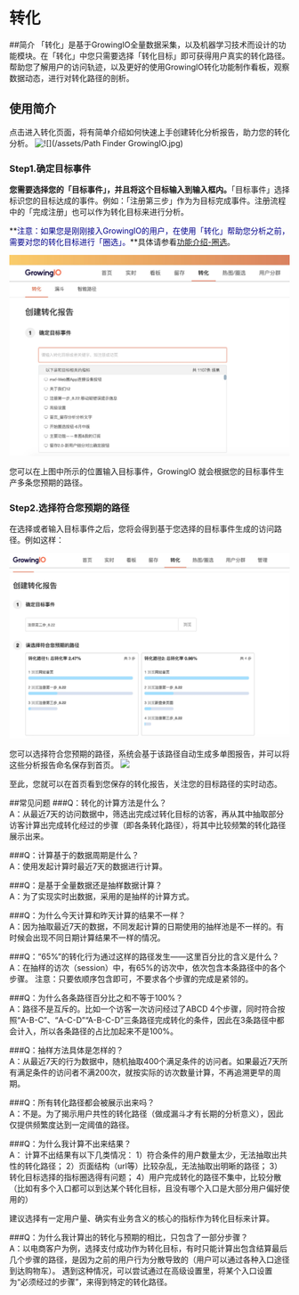 # 转化

##简介
「转化」是基于GrowingIO全量数据采集，以及机器学习技术而设计的功能模块。在「转化」中您只需要选择「转化目标」即可获得用户真实的转化路径。帮助您了解用户的访问轨迹，以及更好的使用GrowingIO转化功能制作看板，观察数据动态，进行对转化路径的剖析。


## 使用简介
点击进入转化页面，将有简单介绍如何快速上手创建转化分析报告，助力您的转化分析。
![
![![](/assets/Path Finder GrowingIO.jpg)
](/assets/WechatIMG9.jpeg) ](/assets/WechatIMG15.jpeg)     

### Step1.确定目标事件
**您需要选择您的「目标事件」，并且将这个目标输入到输入框内。**「目标事件」选择标识您的目标达成的事件。例如：「注册第三步」作为为目标完成事件。注册流程中的「完成注册」也可以作为转化目标来进行分析。

**<font color=darkblue>注意：如果您是刚刚接入GrowingIO的用户，在使用「转化」帮助您分析之前，需要对您的转化目标进行「圈选」。</font>**具体请参看[功能介绍-圈选](https://docs.growingio.com/Features/circle.html)。

![](/assets/WechatIMG11.jpeg)

      
您可以在上图中所示的位置输入目标事件，GrowingIO 就会根据您的目标事件生产多条您预期的路径。  

### Step2.选择符合您预期的路径
在选择或者输入目标事件之后，您将会得到基于您选择的目标事件生成的访问路径。例如这样：
   
![](/assets/WechatIMG12.jpeg)
     
您可以选择符合您预期的路径，系统会基于该路径自动生成多单图报告，并可以将这些分析报告命名保存到首页。
![
![](/assets/WechatIMG233.jpeg) ](/assets/WechatIMG17.jpeg)    

至此，您就可以在首页看到您保存的转化报告，关注您的目标路径的实时动态。


##常见问题
###Q：转化的计算方法是什么？  
A：从最近7天的访问数据中，筛选出完成过转化目标的访客，再从其中抽取部分访客计算出完成转化经过的步骤（即各条转化路径），将其中比较频繁的转化路径展示出来。

###Q：计算基于的数据周期是什么？  
A：使用发起计算时最近7天的数据进行计算。

###Q：是基于全量数据还是抽样数据计算？  
A：为了实现实时出数据，采用的是抽样的计算方式。

###Q：为什么今天计算和昨天计算的结果不一样？  
A：因为抽取最近7天的数据，不同发起计算的日期使用的抽样池是不一样的。有时候会出现不同日期计算结果不一样的情况。

###Q：“65%”的转化行为通过这样的路径发生——这里百分比的含义是什么？  
A：在抽样的访次（session）中，有65%的访次中，依次包含本条路径中的各个步骤。
注意：只要依顺序包含即可，不要求各个步骤的完成是紧邻的。

###Q：为什么各条路径百分比之和不等于100%？  
A：路径不是互斥的。比如一个访客一次访问经过了ABCD 4个步骤，同时符合按照“A-B-C”、“A-C-D”“A-B-C-D”三条路径完成转化的条件，因此在3条路径中都会计入，所以各条路径的占比加起来不是100%。

###Q：抽样方法具体是怎样的？  
A：从最近7天的行为数据中，随机抽取400个满足条件的访问者。如果最近7天所有满足条件的访问者不满200次，就按实际的访次数量计算，不再追溯更早的周期。

###Q：所有转化路径都会被展示出来吗？  
A：不是。为了揭示用户共性的转化路径（做成漏斗才有长期的分析意义），因此仅提供频繁度达到一定阈值的路径。

###Q：为什么我计算不出来结果？  
A：
计算不出结果有以下几类情况：
1）符合条件的用户数量太少，无法抽取出共性的转化路径；
2）页面结构（url等）比较杂乱，无法抽取出明晰的路径；
3）转化目标选择的指标圈选得有问题；
4）用户完成转化的路径不集中，比较分散（比如有多个入口都可以到达某个转化目标，且没有哪个入口是大部分用户偏好使用的）

建议选择有一定用户量、确实有业务含义的核心的指标作为转化目标来计算。

###Q：为什么我计算出的转化与预期的相比，只包含了一部分步骤？  
A：以电商客户为例，选择支付成功作为转化目标，有时只能计算出包含结算最后几个步骤的路径，是因为之前的用户行为分散导致的（用户可以通过各种入口途径到达购物车）。
遇到这种情况，可以尝试通过在高级设置里，将某个入口设置为“必须经过的步骤”，来得到特定的转化路径。



